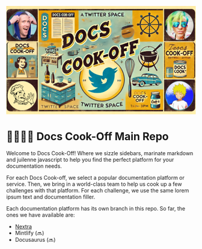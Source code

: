 ![promo header](./assets/cook-off-promo.png)

# 👨‍🍳👨‍🍳 Docs Cook-Off Main Repo

​Welcome to Docs Cook-Off! Where we sizzle sidebars, marinate markdown and juilenne javascript to help you find the perfect platform for your documentation needs.

​For each Docs Cook-off, we select a popular documentation platform or service. Then, we bring in a world-class team to help us cook up a few challenges with that platform. For each challenge, we use the same lorem ipsum text and documentation filler.

Each documentation platform has its own branch in this repo. So far, the ones we have available are:

* [Nextra](https://github.com/cooganb/docs-cookoff/tree/nextra)
* Mintlify (🔜)
* Docusaurus (🔜)

